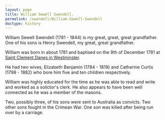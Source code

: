 ```yaml
---
layout: page
title: William Sewell Swendell.
permalink: /swendell/William-Sewell-Swendell
doctype: history
---
```


William Sewell Swendell (1781 - 1844) is my great, great, great grandfather. One of his sons is Henry Swendell, my great, great grandfather.

William was born in about 1781 and baptised on the 9th of December 1781 at <a href="https://en.wikipedia.org/wiki/St_Clement_Danes">Saint Clement Danes in Westminster</a>.

He had two wives, Elizabeth Benjamin (1784 - 1819) and Catherine Curtis (1798 - 1882) who bore him five and ten children respectively.

William was highly educated for the time as he was able to read and write and worked as a solictor's clerk. He also appears to have been well connected as he was a member of the masons.

Two, possibly three, of his sons were sent to Australia as convicts. Two other sons fought in the Crimean War. One son was killed after being run over by a carriage. 


